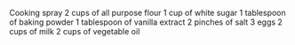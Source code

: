 Cooking spray
2 cups of all purpose flour 
1 cup of white sugar
1 tablespoon of baking powder
1 tablespoon of vanilla extract
2 pinches of salt
3 eggs
2 cups of milk
2 cups of vegetable oil